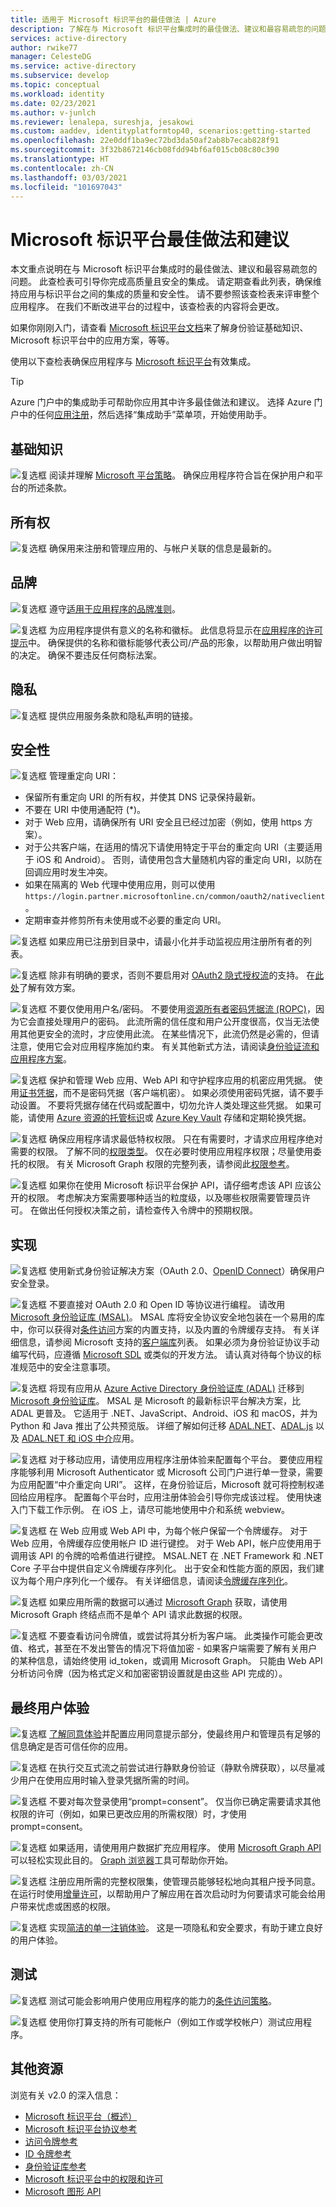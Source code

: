 ```yaml
---
title: 适用于 Microsoft 标识平台的最佳做法 | Azure
description: 了解在与 Microsoft 标识平台集成时的最佳做法、建议和最容易疏忽的问题。
services: active-directory
author: rwike77
manager: CelesteDG
ms.service: active-directory
ms.subservice: develop
ms.topic: conceptual
ms.workload: identity
ms.date: 02/23/2021
ms.author: v-junlch
ms.reviewer: lenalepa, sureshja, jesakowi
ms.custom: aaddev, identityplatformtop40, scenarios:getting-started
ms.openlocfilehash: 22e0ddf1ba9ec72bd3da50af2ab8b7ecab828f91
ms.sourcegitcommit: 3f32b8672146cb08fdd94bf6af015cb08c80c390
ms.translationtype: HT
ms.contentlocale: zh-CN
ms.lasthandoff: 03/03/2021
ms.locfileid: "101697043"
---
```

# <a name="microsoft-identity-platform-best-practices-and-recommendations"></a>Microsoft 标识平台最佳做法和建议

本文重点说明在与 Microsoft 标识平台集成时的最佳做法、建议和最容易疏忽的问题。  此查检表可引导你完成高质量且安全的集成。 请定期查看此列表，确保维持应用与标识平台之间的集成的质量和安全性。 请不要参照该查检表来评审整个应用程序。 在我们不断改进平台的过程中，该查检表的内容将会更改。

如果你刚刚入门，请查看 [Microsoft 标识平台文档](index.yml)来了解身份验证基础知识、Microsoft 标识平台中的应用方案，等等。

使用以下查检表确保应用程序与 [Microsoft 标识平台](./index.yml)有效集成。

> [!TIP]
> Azure 门户中的集成助手可帮助你应用其中许多最佳做法和建议。 选择 Azure 门户中的任何[应用注册](https://portal.azure.cn/#blade/Microsoft_AAD_RegisteredApps/ApplicationsListBlade)，然后选择“集成助手”菜单项，开始使用助手。

## <a name="basics"></a>基础知识

![复选框](./media/active-directory-integration-checklist/checkbox-two.svg) 阅读并理解 [Microsoft 平台策略](https://docs.microsoft.com/legal/microsoft-identity-platform/terms-of-use)。 确保应用程序符合旨在保护用户和平台的所述条款。

## <a name="ownership"></a>所有权

![复选框](./media/active-directory-integration-checklist/checkbox-two.svg) 确保用来注册和管理应用的、与帐户关联的信息是最新的。

## <a name="branding"></a>品牌

![复选框](./media/active-directory-integration-checklist/checkbox-two.svg) 遵守[适用于应用程序的品牌准则](howto-add-branding-in-azure-ad-apps.md)。

![复选框](./media/active-directory-integration-checklist/checkbox-two.svg) 为应用程序提供有意义的名称和徽标。 此信息将显示在[应用程序的许可提示](application-consent-experience.md)中。 确保提供的名称和徽标能够代表公司/产品的形象，以帮助用户做出明智的决定。 确保不要违反任何商标法案。

## <a name="privacy"></a>隐私

![复选框](./media/active-directory-integration-checklist/checkbox-two.svg) 提供应用服务条款和隐私声明的链接。

## <a name="security"></a>安全性

![复选框](./media/active-directory-integration-checklist/checkbox-two.svg) 管理重定向 URI： <ul><li>保留所有重定向 URI 的所有权，并使其 DNS 记录保持最新。</li><li>不要在 URI 中使用通配符 (*)。</li><li>对于 Web 应用，请确保所有 URI 安全且已经过加密（例如，使用 https 方案）。</li><li>对于公共客户端，在适用的情况下请使用特定于平台的重定向 URI（主要适用于 iOS 和 Android）。 否则，请使用包含大量随机内容的重定向 URI，以防在回调应用时发生冲突。</li><li>如果在隔离的 Web 代理中使用应用，则可以使用 `https://login.partner.microsoftonline.cn/common/oauth2/nativeclient`。</li><li>定期审查并修剪所有未使用或不必要的重定向 URI。</li></ul>

![复选框](./media/active-directory-integration-checklist/checkbox-two.svg) 如果应用已注册到目录中，请最小化并手动监视应用注册所有者的列表。

![复选框](./media/active-directory-integration-checklist/checkbox-two.svg) 除非有明确的要求，否则不要启用对 [OAuth2 隐式授权流](v2-oauth2-implicit-grant-flow.md)的支持。 在[此处](v2-oauth2-implicit-grant-flow.md#suitable-scenarios-for-the-oauth2-implicit-grant)了解有效方案。

![复选框](./media/active-directory-integration-checklist/checkbox-two.svg) 不要仅使用用户名/密码。 不要使用[资源所有者密码凭据流 (ROPC)](v2-oauth-ropc.md)，因为它会直接处理用户的密码。 此流所需的信任度和用户公开度很高，仅当无法使用其他更安全的流时，才应使用此流。 在某些情况下，此流仍然是必需的，但请注意，使用它会对应用程序施加约束。  有关其他新式方法，请阅读[身份验证流和应用程序方案](authentication-flows-app-scenarios.md)。

![复选框](./media/active-directory-integration-checklist/checkbox-two.svg) 保护和管理 Web 应用、Web API 和守护程序应用的机密应用凭据。 使用[证书凭据](active-directory-certificate-credentials.md)，而不是密码凭据（客户端机密）。 如果必须使用密码凭据，请不要手动设置。 不要将凭据存储在代码或配置中，切勿允许人类处理这些凭据。 如果可能，请使用 [Azure 资源的托管标识](../managed-identities-azure-resources/overview.md)或 [Azure Key Vault](../../key-vault/general/basic-concepts.md) 存储和定期轮换凭据。

![复选框](./media/active-directory-integration-checklist/checkbox-two.svg) 确保应用程序请求最低特权权限。 只在有需要时，才请求应用程序绝对需要的权限。 了解不同的[权限类型](v2-permissions-and-consent.md#permission-types)。 仅在必要时使用应用程序权限；尽量使用委托的权限。 有关 Microsoft Graph 权限的完整列表，请参阅此[权限参考](https://docs.microsoft.com/graph/permissions-reference)。

![复选框](./media/active-directory-integration-checklist/checkbox-two.svg) 如果你在使用 Microsoft 标识平台保护 API，请仔细考虑该 API 应该公开的权限。 考虑解决方案需要哪种适当的粒度级，以及哪些权限需要管理员许可。 在做出任何授权决策之前，请检查传入令牌中的预期权限。

## <a name="implementation"></a>实现

![复选框](./media/active-directory-integration-checklist/checkbox-two.svg) 使用新式身份验证解决方案（OAuth 2.0、[OpenID Connect](v2-protocols-oidc.md)）确保用户安全登录。

![复选框](./media/active-directory-integration-checklist/checkbox-two.svg) 不要直接对 OAuth 2.0 和 Open ID 等协议进行编程。 请改用 [Microsoft 身份验证库 (MSAL)](msal-overview.md)。 MSAL 库将安全协议安全地包装在一个易用的库中，你可以获得对[条件访问](../conditional-access/overview.md)方案的内置支持，以及内置的令牌缓存支持。 有关详细信息，请参阅 Microsoft 支持的[客户端库](reference-v2-libraries.md)列表。 如果必须为身份验证协议手动编写代码，应遵循 [Microsoft SDL](https://www.microsoft.com/sdl/default.aspx) 或类似的开发方法。 请认真对待每个协议的标准规范中的安全注意事项。

![复选框](./media/active-directory-integration-checklist/checkbox-two.svg) 将现有应用从 [Azure Active Directory 身份验证库 (ADAL)](../azuread-dev/active-directory-authentication-libraries.md) 迁移到 [Microsoft 身份验证库](msal-overview.md)。 MSAL 是 Microsoft 的最新标识平台解决方案，比 ADAL 更普及。 它适用于 .NET、JavaScript、Android、iOS 和 macOS，并为 Python 和 Java 推出了公共预览版。 详细了解如何迁移 [ADAL.NET](msal-net-migration.md)、[ADAL.js](msal-compare-msal-js-and-adal-js.md) 以及 [ADAL.NET 和 iOS 中介](msal-net-migration-ios-broker.md)应用。

![复选框](./media/active-directory-integration-checklist/checkbox-two.svg) 对于移动应用，请使用应用程序注册体验来配置每个平台。 要使应用程序能够利用 Microsoft Authenticator 或 Microsoft 公司门户进行单一登录，需要为应用配置“中介重定向 URI”。 这样，在身份验证后，Microsoft 就可将控制权递回给应用程序。 配置每个平台时，应用注册体验会引导你完成该过程。 使用快速入门下载工作示例。 在 iOS 上，请尽可能地使用中介和系统 webview。

![复选框](./media/active-directory-integration-checklist/checkbox-two.svg) 在 Web 应用或 Web API 中，为每个帐户保留一个令牌缓存。  对于 Web 应用，令牌缓存应使用帐户 ID 进行键控。  对于 Web API，帐户应使用用于调用该 API 的令牌的哈希值进行键控。 MSAL.NET 在 .NET Framework 和 .NET Core 子平台中提供自定义令牌缓存序列化。 出于安全和性能方面的原因，我们建议为每个用户序列化一个缓存。 有关详细信息，请阅读[令牌缓存序列化](msal-net-token-cache-serialization.md#token-cache-for-a-web-app-confidential-client-application)。

![复选框](./media/active-directory-integration-checklist/checkbox-two.svg) 如果应用所需的数据可以通过 [Microsoft Graph](https://developer.microsoft.com/graph) 获取，请使用 Microsoft Graph 终结点而不是单个 API 请求此数据的权限。

![复选框](./media/active-directory-integration-checklist/checkbox-two.svg) 不要查看访问令牌值，或尝试将其分析为客户端。  此类操作可能会更改值、格式，甚至在不发出警告的情况下将值加密 - 如果客户端需要了解有关用户的某种信息，请始终使用 id_token，或调用 Microsoft Graph。  只能由 Web API 分析访问令牌（因为格式定义和加密密钥设置就是由这些 API 完成的）。

## <a name="end-user-experience"></a>最终用户体验

![复选框](./media/active-directory-integration-checklist/checkbox-two.svg) [了解同意体验](application-consent-experience.md)并配置应用同意提示部分，使最终用户和管理员有足够的信息确定是否可信任你的应用。

![复选框](./media/active-directory-integration-checklist/checkbox-two.svg) 在执行交互式流之前尝试进行静默身份验证（静默令牌获取），以尽量减少用户在使用应用时输入登录凭据所需的时间。

![复选框](./media/active-directory-integration-checklist/checkbox-two.svg) 不要对每次登录使用“prompt=consent”。 仅当你已确定需要请求其他权限的许可（例如，如果已更改应用的所需权限）时，才使用 prompt=consent。

![复选框](./media/active-directory-integration-checklist/checkbox-two.svg) 如果适用，请使用用户数据扩充应用程序。 使用 [Microsoft Graph API](https://developer.microsoft.com/graph) 可以轻松实现此目的。 [Graph 浏览器](https://developer.microsoft.com/zh-cn/graph/graph-explorer-china)工具可帮助你开始。

![复选框](./media/active-directory-integration-checklist/checkbox-two.svg) 注册应用所需的完整权限集，使管理员能够轻松地向其租户授予同意。 在运行时使用[增量许可](../azuread-dev/azure-ad-endpoint-comparison.md#incremental-and-dynamic-consent)，以帮助用户了解应用在首次启动时为何要请求可能会给用户带来忧虑或困惑的权限。

![复选框](./media/active-directory-integration-checklist/checkbox-two.svg) 实现[简洁的单一注销体验](https://github.com/Azure-Samples/active-directory-aspnetcore-webapp-openidconnect-v2/tree/master/1-WebApp-OIDC/1-6-SignOut)。 这是一项隐私和安全要求，有助于建立良好的用户体验。

## <a name="testing"></a>测试

![复选框](./media/active-directory-integration-checklist/checkbox-two.svg) 测试可能会影响用户使用应用程序的能力的[条件访问策略](https://github.com/Azure-Samples/active-directory-aspnetcore-webapp-openidconnect-v2/tree/master/1-WebApp-OIDC/1-6-SignOut)。

![复选框](./media/active-directory-integration-checklist/checkbox-two.svg) 使用你打算支持的所有可能帐户（例如工作或学校帐户）测试应用程序。

## <a name="additional-resources"></a>其他资源

浏览有关 v2.0 的深入信息：

* [Microsoft 标识平台（概述）](v2-overview.md)
* [Microsoft 标识平台协议参考](active-directory-v2-protocols.md)
* [访问令牌参考](access-tokens.md)
* [ID 令牌参考](id-tokens.md)
* [身份验证库参考](reference-v2-libraries.md)
* [Microsoft 标识平台中的权限和许可](v2-permissions-and-consent.md)
* [Microsoft 图形 API](https://developer.microsoft.com/graph)
